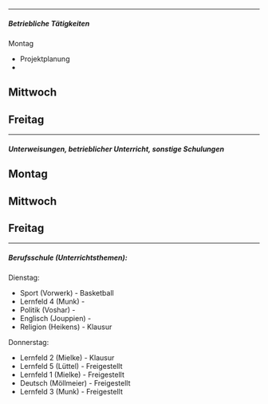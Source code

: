 
---
##### Betriebliche Tätigkeiten

Montag
- Projektplanung
- 

Mittwoch
- 

Freitag
- 

---
##### Unterweisungen, betrieblicher Unterricht, sonstige Schulungen

Montag
- 

Mittwoch
- 

Freitag
- 

---
##### Berufsschule (Unterrichtsthemen):

Dienstag:
- Sport (Vorwerk) - Basketball
- Lernfeld 4 (Munk) - 
- Politik (Voshar) - 
- Englisch (Jouppien) - 
- Religion (Heikens) - Klausur

Donnerstag:
- Lernfeld 2 (Mielke) - Klausur
- Lernfeld 5 (Lüttel) - Freigestellt
- Lernfeld 1 (Mielke) - Freigestellt
- Deutsch (Möllmeier) - Freigestellt
- Lernfeld 3 (Munk) - Freigestellt